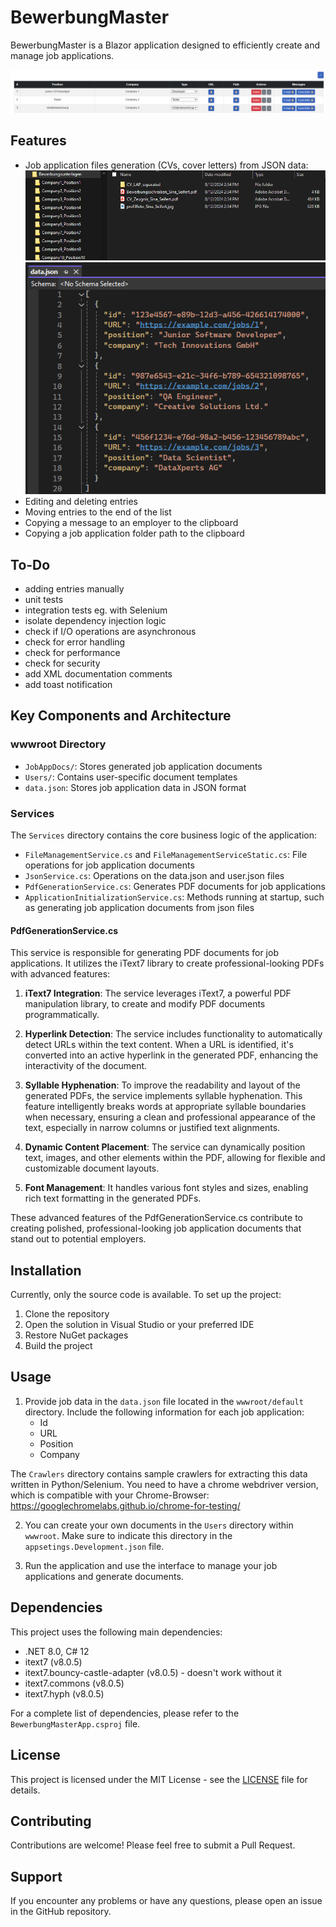 # BewerbungMaster

BewerbungMaster is a Blazor application designed to efficiently create and manage job applications. 

![screenshot](screens/screen.png)

## Features
- Job application files generation (CVs, cover letters) from JSON data:
![screenshot](screens/screen2.png)
![screenshot](screens/screen3.png)
- Editing and deleting entries
- Moving entries to the end of the list
- Copying a message to an employer to the clipboard
-  Copying a job application folder path to the clipboard

## To-Do
- adding entries manually
- unit tests
- integration tests eg. with Selenium
- isolate dependency injection logic 
- check if I/O operations are asynchronous 
- check for error handling
- check for performance
- check for security
- add XML documentation comments 
- add toast notification

## Key Components and Architecture
### wwwroot Directory
- `JobAppDocs/`: Stores generated job application documents
- `Users/`: Contains user-specific document templates
- `data.json`: Stores job application data in JSON format

### Services
The `Services` directory contains the core business logic of the application:
- `FileManagementService.cs` and `FileManagementServiceStatic.cs`: File operations for job application documents
- `JsonService.cs`: Operations on the data.json and user.json files
- `PdfGenerationService.cs`: Generates PDF documents for job applications
- `ApplicationInitializationService.cs`: Methods running at startup, such as generating job application documents from json files

#### PdfGenerationService.cs
This service is responsible for generating PDF documents for job applications. It utilizes the iText7 library to create professional-looking PDFs with advanced features:

1. **iText7 Integration**: The service leverages iText7, a powerful PDF manipulation library, to create and modify PDF documents programmatically.

2. **Hyperlink Detection**: The service includes functionality to automatically detect URLs within the text content. When a URL is identified, it's converted into an active hyperlink in the generated PDF, enhancing the interactivity of the document.

3. **Syllable Hyphenation**: To improve the readability and layout of the generated PDFs, the service implements syllable hyphenation. This feature intelligently breaks words at appropriate syllable boundaries when necessary, ensuring a clean and professional appearance of the text, especially in narrow columns or justified text alignments.

4. **Dynamic Content Placement**: The service can dynamically position text, images, and other elements within the PDF, allowing for flexible and customizable document layouts.

5. **Font Management**: It handles various font styles and sizes, enabling rich text formatting in the generated PDFs.

These advanced features of the PdfGenerationService.cs contribute to creating polished, professional-looking job application documents that stand out to potential employers.

## Installation

Currently, only the source code is available. To set up the project:

1. Clone the repository
2. Open the solution in Visual Studio or your preferred IDE
3. Restore NuGet packages
4. Build the project

## Usage

1. Provide job data in the `data.json` file located in the `wwwroot/default` directory. Include the following information for each job application:
   - Id
   - URL
   - Position
   - Company

The `Crawlers` directory contains sample crawlers for extracting this data written in Python/Selenium. You need to have a chrome webdriver version, which is compatible with your Chrome-Browser: https://googlechromelabs.github.io/chrome-for-testing/

2. You can create your own documents in the `Users` directory within `wwwroot`. Make sure to indicate this directory in the `appsetings.Development.json` file.

3. Run the application and use the interface to manage your job applications and generate documents.

## Dependencies

This project uses the following main dependencies:

- .NET 8.0, C# 12
- itext7 (v8.0.5)
- itext7.bouncy-castle-adapter (v8.0.5) - doesn't work without it
- itext7.commons (v8.0.5)
- itext7.hyph (v8.0.5)

For a complete list of dependencies, please refer to the `BewerbungMasterApp.csproj` file.

## License

This project is licensed under the MIT License - see the [LICENSE](LICENSE) file for details.

## Contributing

Contributions are welcome! Please feel free to submit a Pull Request.

## Support

If you encounter any problems or have any questions, please open an issue in the GitHub repository.
